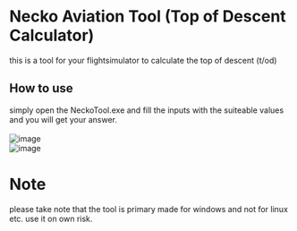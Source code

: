 # Necko Aviation Tool (Top of Descent Calculator)
this is a tool for your flightsimulator to calculate the top of descent (t/od) 

## How to use 

simply open the NeckoTool.exe and fill the inputs with the suiteable values and you will get your answer.
<br>
<br>
![image](https://user-images.githubusercontent.com/69110466/128202629-7276e891-75fd-4905-9dc6-758f4d4e455c.png)
<br>![image](https://user-images.githubusercontent.com/69110466/128202925-b3f3edec-64d2-4b8b-a801-7af821dae205.png)


# Note
please take note that the tool is primary made for windows and not for linux etc. use it on own risk.
